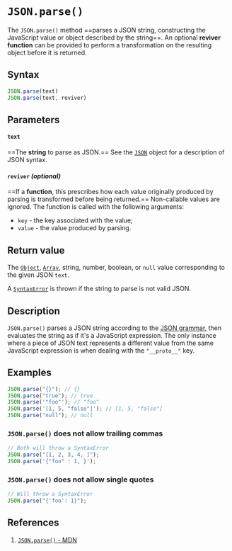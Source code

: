 # `JSON.parse()`

The `JSON.parse()` method ==parses a JSON string, constructing the JavaScript value or object described by the string==. An optional **reviver function** can be provided to perform a transformation on the resulting object before it is returned.

## Syntax

```js
JSON.parse(text)
JSON.parse(text, reviver)
```

## Parameters

#### `text`

==The **string** to parse as JSON.== See the [`JSON`](https://developer.mozilla.org/en-US/docs/Web/JavaScript/Reference/Global_Objects/JSON) object for a description of JSON syntax.

#### `reviver` _(optional)_

==If a **function**, this prescribes how each value originally produced by parsing is transformed before being returned.== Non-callable values are ignored. The function is called with the following arguments:

- `key` - the key associated with the value;
- `value` - the value produced by parsing.

## Return value

The [`Object`](https://developer.mozilla.org/en-US/docs/Web/JavaScript/Reference/Global_Objects/Object), [`Array`](https://developer.mozilla.org/en-US/docs/Web/JavaScript/Reference/Global_Objects/Array), string, number, boolean, or `null` value corresponding to the given JSON `text`.

A [`SyntaxError`](https://developer.mozilla.org/en-US/docs/Web/JavaScript/Reference/Global_Objects/SyntaxError) is thrown if the string to parse is not valid JSON.

## Description

`JSON.parse()` parses a JSON string according to the [JSON grammar](https://developer.mozilla.org/en-US/docs/Web/JavaScript/Reference/Global_Objects/JSON#full_json_grammar), then evaluates the string as if it's a JavaScript expression. The only instance where a piece of JSON text represents a different value from the same JavaScript expression is when dealing with the `"__proto__"` key.

## Examples

```js
JSON.parse("{}"); // {}
JSON.parse("true"); // true
JSON.parse('"foo"'); // "foo"
JSON.parse('[1, 5, "false"]'); // [1, 5, "false"]
JSON.parse("null"); // null
```

### `JSON.parse()` does not allow trailing commas

```js
// Both will throw a SyntaxError
JSON.parse("[1, 2, 3, 4, ]");
JSON.parse('{"foo" : 1, }');
```

### `JSON.parse()` does not allow single quotes

```js
// Will throw a SyntaxError
JSON.parse("{'foo': 1}");
```

## References

1. [`JSON.parse()` - MDN](https://developer.mozilla.org/en-US/docs/Web/JavaScript/Reference/Global_Objects/JSON/parse)